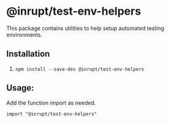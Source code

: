 # @inrupt/test-env-helpers

This package contains utilities to help setup automated testing environments.

## Installation

1. `npm install --save-dev @inrupt/test-env-helpers`

## Usage:

Add the function import as needed.

```
import "@inrupt/test-env-helpers"
```
